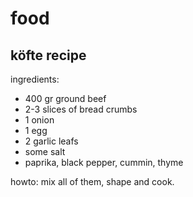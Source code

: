 # food

## köfte recipe

ingredients:

* 400 gr ground beef
* 2-3 slices of bread crumbs
* 1 onion
* 1 egg
* 2 garlic leafs
* some salt
* paprika, black pepper, cummin, thyme

howto: mix all of them, shape and cook.
